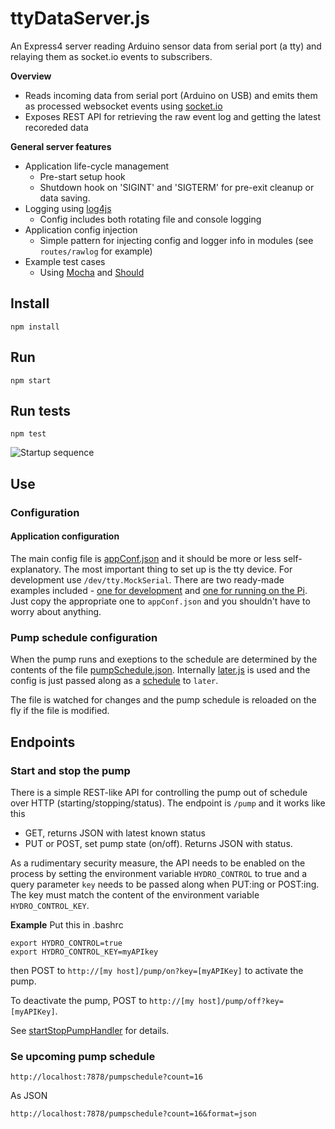 # ttyDataServer.js
An Express4 server reading Arduino sensor data from serial port (a tty) and relaying them as socket.io events to subscribers.

**Overview**

- Reads incoming data from serial port (Arduino on USB) and emits them as processed websocket events using [socket.io](http://socket.io/)
- Exposes REST API for retrieving the raw event log and getting the latest recoreded data

**General server features**

- Application life-cycle management
    * Pre-start setup hook
    * Shutdown hook on 'SIGINT' and 'SIGTERM' for pre-exit cleanup or data saving.
- Logging using [log4js](https://github.com/nomiddlename/log4js-node)
    * Config includes both rotating file and console logging
- Application config injection
    * Simple pattern for injecting config and logger info in modules (see `routes/rawlog` for example)
- Example test cases 
    * Using [Mocha](http://visionmedia.github.io/mocha/) and [Should](https://github.com/visionmedia/should.js/)

## Install
	npm install
## Run
	npm start
## Run tests
	npm test
	
![Startup sequence](https://raw.github.com/aweijnitz/hydrobalcony/master/RaspberryPi/ttyDataServer.js/doc/ttyDataServer_startup.png)
	

## Use

### Configuration

#### Application configuration
The main config file is [appConf.json](conf/appConf.json) and it should be more or
less self-explanatory. The most important thing to set up is the tty
device. For development use ```/dev/tty.MockSerial```. There are two
ready-made examples included -
[one for development](conf/appConf.json.dev) and [one for running
on the Pi](conf/appConf.json.pi). Just copy the appropriate one to ```appConf.json``` and you
shouldn't have to worry about anything.

### Pump schedule configuration
When the pump runs and exeptions to the schedule are determined by the
contents of the file [pumpSchedule.json](conf/pumpSchedule.json).
Internally [later.js](http://bunkat.github.io/later/) is used and the
config is just passed along as a
[schedule](http://bunkat.github.io/later/schedules.html) to
```later```.

The file is watched for changes and the pump schedule is reloaded on the
fly if the file is modified.

## Endpoints

### Start and stop the pump
There is a simple REST-like API for controlling the pump out of
schedule over HTTP (starting/stopping/status). The endpoint is
```/pump``` and it works like this

- GET, returns JSON with latest known status
- PUT or POST, set pump state (on/off). Returns JSON with status.

As a rudimentary security measure, the API needs to be enabled on the
process by setting the environment variable ```HYDRO_CONTROL``` to
true and a query parameter ```key``` needs to be passed along when
PUT:ing or POST:ing. The key must match the content of the environment
variable ```HYDRO_CONTROL_KEY```.

**Example**
Put this in .bashrc

    export HYDRO_CONTROL=true
    export HYDRO_CONTROL_KEY=myAPIkey

then POST to ```http://[my host]/pump/on?key=[myAPIKey]``` to activate
the pump.

To deactivate the pump, POST to ```http://[my host]/pump/off?key=[myAPIKey]```.

See [startStopPumpHandler](routes/startStopPumpHandler.js) for details.

### Se upcoming pump schedule

    http://localhost:7878/pumpschedule?count=16

As JSON

    http://localhost:7878/pumpschedule?count=16&format=json


